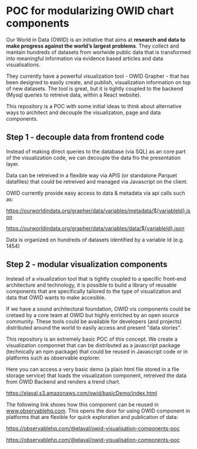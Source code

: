 # POC for modularizing OWID chart components

Our World in Data (OWID) is an initiative that aims at **research and data to make progress against the world’s largest problems**.  They collect and mantain hundreds of datasets from worlwide public data that is transformed into meaningful information via evidence based articles and data visualisations.

They currently have a powerful visualization tool - OWID Grapher - that has been designed to easily create, and publish, visualization information on top of new datasets.  The tool is great, but it is tightly coupled to the backend (Mysql queries to retreive data, within a React website).

This repository is a POC with some initial ideas to think about alternative ways to architect and decouple the visualization, page and data components.

## Step 1 - decouple data from frontend code
Instead of making direct queries to the database (via SQL) as an core part of the visualization code, we can decouple the data fro the presentation layer.

Data can be retreived in a flexible way via APIS (or standalone Parquet datafiles) that could be retreived and managed via Javascript on the client.

OWID currently provide easy access to data & metadata via api calls such as:

https://ourworldindata.org/grapher/data/variables/metadata/${variableId}.json

https://ourworldindata.org/grapher/data/variables/data/${variableId}.json

Data is organized on hundreds of datasets identified by a variable Id (e.g. 1454)

## Step 2 - modular visualization components
Instead of a visualization tool that is tightly coupled to a specific front-end architecture and technology, it is possible to build a library of reusable components that are specifically tailored to the type of visualization and data that OWID wants to make accesible.

If we have a sound architectural foundation, OWID vis components could be cretaed by a core team at OWID but highly enriched by an open source community.  These tools could be available for developers (and projects) distributed around the world to easily access and present "data stories".

This repository is an extremely basic POC of this concept.  We create a visualization componnet that can be distributed as a javascript package (technically an npm package) that could be reused in Javascript code or in platforms such as observable explorer.

Here you can access a very basic demo (a plain html file stored in a file storage service) that loads the visualization component, retreived the data from OWID Backend and renders a trend chart.

<a href="https://elaval.s3.amazonaws.com/owid/basicDemo/index.html" target="_blank">https://elaval.s3.amazonaws.com/owid/basicDemo/index.html</a>

The following link shows how this component can be reused in www.observablehq.com.  This opens the door for using OWID component in platforms that are flexible for quick exploration and publication of data:

<a href="https://observablehq.com/@elaval/owid-visualisation-components-poc" target="_blank">https://observablehq.com/@elaval/owid-visualisation-components-poc</a>

https://observablehq.com/@elaval/owid-visualisation-components-poc

